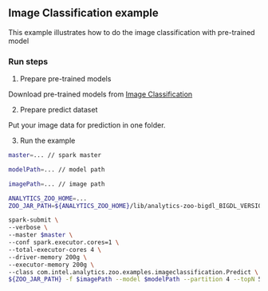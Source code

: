 ## Image Classification example
This example illustrates how to do the image classification with pre-trained model

### Run steps
1. Prepare pre-trained models

Download pre-trained models from [Image Classification](https://github.com/intel-analytics/analytics-zoo/blob/master/docs/docs/ProgrammingGuide/image-classification.md)

2. Prepare predict dataset

Put your image data for prediction in one folder.

3. Run the example

```bash
master=... // spark master

modelPath=... // model path

imagePath=... // image path

ANALYTICS_ZOO_HOME=...
ZOO_JAR_PATH=${ANALYTICS_ZOO_HOME}/lib/analytics-zoo-bigdl_BIGDL_VERSION-spark_SPARK_VERSION-ZOO_VERSION-jar-with-dependencies.jar 

spark-submit \
--verbose \
--master $master \
--conf spark.executor.cores=1 \
--total-executor-cores 4 \
--driver-memory 200g \
--executor-memory 200g \
--class com.intel.analytics.zoo.examples.imageclassification.Predict \
${ZOO_JAR_PATH} -f $imagePath --model $modelPath --partition 4 --topN 5
```
